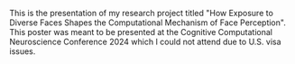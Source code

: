 This is the presentation of my research project titled "How Exposure to Diverse Faces Shapes the Computational Mechanism of Face Perception". This poster was meant to be presented at the Cognitive Computational Neuroscience Conference 2024 which I could not attend due to U.S. visa issues.
